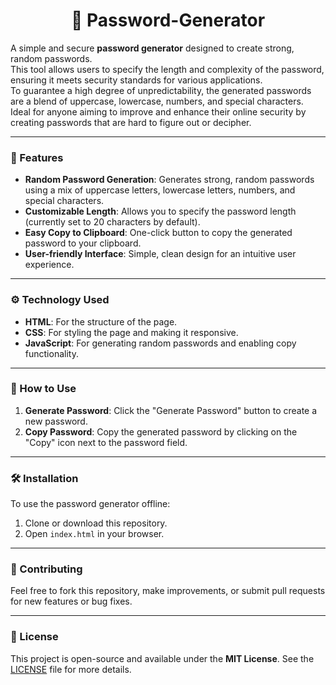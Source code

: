 #  <h1 align="center">🔑 Password-Generator

A simple and secure **password generator** designed to create strong, random passwords.  
This tool allows users to specify the length and complexity of the password, ensuring it meets security standards for various applications.  
To guarantee a high degree of unpredictability, the generated passwords are a blend of uppercase, lowercase, numbers, and special characters.  
Ideal for anyone aiming to improve and enhance their online security by creating passwords that are hard to figure out or decipher.

---

### 🌟 Features

- **Random Password Generation**: Generates strong, random passwords using a mix of uppercase letters, lowercase letters, numbers, and special characters.
- **Customizable Length**: Allows you to specify the password length (currently set to 20 characters by default).
- **Easy Copy to Clipboard**: One-click button to copy the generated password to your clipboard.
- **User-friendly Interface**: Simple, clean design for an intuitive user experience.

---

### ⚙️ Technology Used

- **HTML**: For the structure of the page.
- **CSS**: For styling the page and making it responsive.
- **JavaScript**: For generating random passwords and enabling copy functionality.

---

### 🚀 How to Use

1. **Generate Password**: Click the "Generate Password" button to create a new password.
2. **Copy Password**: Copy the generated password by clicking on the "Copy" icon next to the password field.

---

### 🛠️ Installation

To use the password generator offline:

1. Clone or download this repository.
2. Open `index.html` in your browser.

---

### 🤝 Contributing

Feel free to fork this repository, make improvements, or submit pull requests for new features or bug fixes.

---

### 📝 License

This project is open-source and available under the **MIT License**. See the [LICENSE](LICENSE) file for more details.
